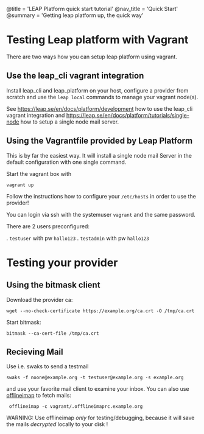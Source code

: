 @title = 'LEAP Platform quick start tutorial'
@nav_title = 'Quick Start'
@summary = 'Getting leap platform up, the quick way'


Testing Leap platform with Vagrant
==================================

There are two ways how you can setup leap platform 
using vagrant.

Use the leap_cli vagrant integration
------------------------------------

Install leap_cli and leap_platform on your host, 
configure a provider from scratch and use the 
`leap local` commands to manage your vagrant node(s).

See https://leap.se/en/docs/platform/development how to use 
the leap_cli vagrant integration and
https://leap.se/en/docs/platform/tutorials/single-node how 
to setup a single node mail server.


Using the Vagrantfile provided by Leap Platform
-----------------------------------------------

This is by far the easiest way. 
It will install a single node mail Server in the default
configuration with one single command.

Start the vagrant box with 

    vagrant up

Follow the instructions how to configure your `/etc/hosts`
in order to use the provider!

You can login via ssh with the systemuser `vagrant` and the same password.

There are 2 users preconfigured: 

. `testuser`  with pw `hallo123`
. `testadmin` with pw `hallo123`

Testing your provider
=====================

Using the bitmask client
------------------------

Download the provider ca:

    wget --no-check-certificate https://example.org/ca.crt -O /tmp/ca.crt

Start bitmask:

    bitmask --ca-cert-file /tmp/ca.crt



Recieving Mail
--------------

Use i.e. swaks to send a testmail

    swaks -f noone@example.org -t testuser@example.org -s example.org

and use your favorite mail client to examine your inbox.
You can also use [offlineimap](http://offlineimap.org/) to fetch mails: 

     offlineimap -c vagrant/.offlineimaprc.example.org

WARNING: Use offlineimap *only* for testing/debugging, 
because it will save the mails *decrypted* locally to 
your disk !

